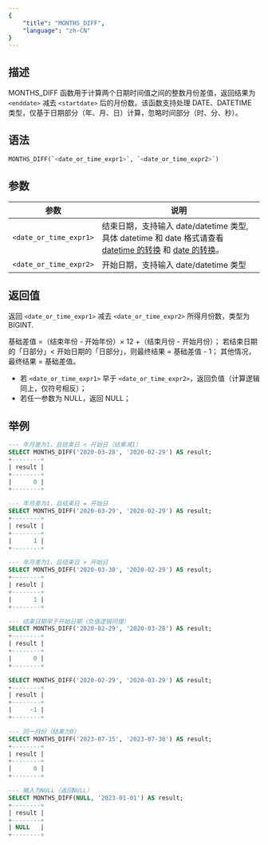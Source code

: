 ```yaml
---
{
    "title": "MONTHS_DIFF",
    "language": "zh-CN"
}
---
```


## 描述

MONTHS_DIFF 函数用于计算两个日期时间值之间的整数月份差值，返回结果为 `<enddate>` 减去 `<startdate>` 后的月份数。该函数支持处理 DATE、DATETIME 类型，仅基于日期部分（年、月、日）计算，忽略时间部分（时、分、秒）。

## 语法

```sql
MONTHS_DIFF(`<date_or_time_expr1>`, `<date_or_time_expr2>`)
```

## 参数

| 参数            | 说明                                                      |
|---------------|---------------------------------------------------------|
| ``<date_or_time_expr1>``   | 结束日期，支持输入 date/datetime 类型,具体 datetime 和 date 格式请查看 [datetime 的转换](../../../../../current/sql-manual/basic-element/sql-data-types/conversion/datetime-conversion) 和 [date 的转换](../../../../../current/sql-manual/basic-element/sql-data-types/conversion/date-conversion)。 |
| ``<date_or_time_expr2>`` | 开始日期，支持输入 date/datetime 类型 |

## 返回值

返回 `<date_or_time_expr1>` 减去 `<date_or_time_expr2>` 所得月份数，类型为 BIGINT.

基础差值 =（结束年份 - 开始年份）× 12 +（结束月份 - 开始月份）；
若结束日期的「日部分」< 开始日期的「日部分」，则最终结果 = 基础差值 - 1；
其他情况，最终结果 = 基础差值。

- 若 `<date_or_time_expr1>` 早于 `<date_or_time_expr2>`，返回负值（计算逻辑同上，仅符号相反）；
- 若任一参数为 NULL，返回 NULL；


## 举例

```sql
--- 年月差为1，且结束日 < 开始日（结果减1）
SELECT MONTHS_DIFF('2020-03-28', '2020-02-29') AS result;
+--------+
| result |
+--------+
|      0 |
+--------+

--- 年月差为1，且结束日 = 开始日
SELECT MONTHS_DIFF('2020-03-29', '2020-02-29') AS result;
+--------+
| result |
+--------+
|      1 |
+--------+

--- 年月差为1，且结束日 > 开始日
SELECT MONTHS_DIFF('2020-03-30', '2020-02-29') AS result;
+--------+
| result |
+--------+
|      1 |
+--------+

--- 结束日期早于开始日期（负值逻辑同理）
SELECT MONTHS_DIFF('2020-02-29', '2020-03-28') AS result;
+--------+
| result |
+--------+
|      0 |
+--------+

SELECT MONTHS_DIFF('2020-02-29', '2020-03-29') AS result;
+--------+
| result |
+--------+
|     -1 |
+--------+

--- 同一月份（结果为0）
SELECT MONTHS_DIFF('2023-07-15', '2023-07-30') AS result;
+--------+
| result |
+--------+
|      0 |
+--------+

--- 输入为NULL（返回NULL）
SELECT MONTHS_DIFF(NULL, '2023-01-01') AS result;
+--------+
| result |
+--------+
| NULL   |
+--------+
```